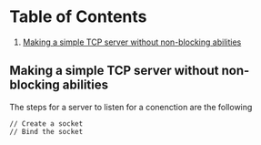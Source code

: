# Table of Contents
1. [Making a simple TCP server without non-blocking abilities](#tcp_server)


<a href name="tcp_server"></a>
## Making a simple TCP server without non-blocking abilities

The steps for a server to listen for a conenction are the following
```text
// Create a socket
// Bind the socket
```
